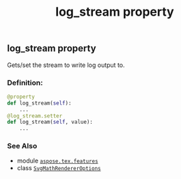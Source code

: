 ﻿---
title: log_stream property
second_title: Aspose.TeX for Python via .NET API References
description: 
type: docs
weight: 50
url: /python-net/aspose.tex.features/svgmathrendereroptions/log_stream/
is_root: false
---

## log_stream property


Gets/set the stream to write log output to.
### Definition:
```python
@property
def log_stream(self):
    ...
@log_stream.setter
def log_stream(self, value):
    ...
```

### See Also
* module [`aspose.tex.features`](../../)
* class [`SvgMathRendererOptions`](/tex/python-net/aspose.tex.features/svgmathrendereroptions)
